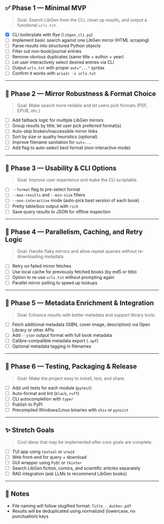 ## ✅ Phase 1 — Minimal MVP

> Goal: Search LibGen from the CLI, clean up results, and output a functional `urls.txt`.

- [x] CLI boilerplate with Rye (`libgen_cli.py`)
- [ ] Implement basic search against one LibGen mirror (HTML scraping)
- [ ] Parse results into structured Python objects
- [ ] Filter out non-book/journal entries
- [ ] Remove obvious duplicates (same title + author + year)
- [ ] Let user interactively select desired entries via CLI
- [ ] Output `urls.txt` with proper `out="..."` syntax
- [ ] Confirm it works with `aria2c -i urls.txt`

---

## 🚧 Phase 2 — Mirror Robustness & Format Choice

> Goal: Make search more reliable and let users pick formats (PDF, EPUB, etc.)

- [ ] Add fallback logic for multiple LibGen mirrors
- [ ] Group results by title; let user pick preferred format(s)
- [ ] Auto-skip broken/inaccessible mirror links
- [ ] Sort by size or quality heuristics (optional)
- [ ] Improve filename sanitation for `out=...`
- [ ] Add flag to auto-select best format (non-interactive mode)

---

## 🧠 Phase 3 — Usability & CLI Options

> Goal: Improve user experience and make the CLI scriptable.

- [ ] `--format` flag to pre-select format
- [ ] `--max-results` and `--min-size` filters
- [ ] `--non-interactive` mode (auto-pick best version of each book)
- [ ] Pretty table/box output with `rich`
- [ ] Save query results to JSON for offline inspection

---

## 🔄 Phase 4 — Parallelism, Caching, and Retry Logic

> Goal: Handle flaky mirrors and allow repeat queries without re-downloading metadata.

- [ ] Retry on failed mirror fetches
- [ ] Use local cache for previously fetched books (by md5 or title)
- [ ] Option to re-use `urls.txt` without prompting again
- [ ] Parallel mirror polling to speed up lookups

---

## 🧩 Phase 5 — Metadata Enrichment & Integration

> Goal: Enhance results with better metadata and support library tools.

- [ ] Fetch additional metadata (ISBN, cover image, description) via Open Library or other APIs
- [ ] Add `--json` output format with full book metadata
- [ ] Calibre-compatible metadata export (`.opf`)
- [ ] Optional metadata tagging in filenames

---

## 🧪 Phase 6 — Testing, Packaging & Release

> Goal: Make the project easy to install, test, and share.

- [ ] Add unit tests for each module (`pytest`)
- [ ] Auto-format and lint (`black`, `ruff`)
- [ ] CLI autocompletion with `typer`
- [ ] Publish to PyPI
- [ ] Precompiled Windows/Linux binaries with `shiv` or `pynsist`

---

## ✨ Stretch Goals

> Cool ideas that may be implemented after core goals are complete.

- [ ] TUI app using `textual` or `urwid`
- [ ] Web front-end for query + download
- [ ] GUI wrapper using `PyQt` or `tkinter`
- [ ] Search LibGen fiction, comics, and scientific articles separately
- [ ] RAG integration (ask LLMs to recommend LibGen books)

---

## 📌 Notes

- File naming will follow slugified format: `Title_-_Author.pdf`
- Results will be deduplicated using normalized (lowercase, no punctuation) keys
